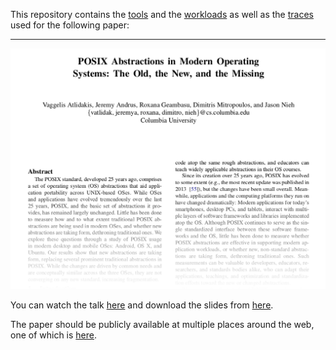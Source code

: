 This repository contains the [tools](https://github.com/columbia/libtrack/tree/master/libtrack)
and the [workloads](https://github.com/columbia/libtrack/tree/master/workloads) as well as
the [traces](https://github.com/columbia/libtrack/tree/master/traces) used for the following paper:

---


![POSIX abstractions in Modern Operating Systems](https://github.com/columbia/libtrack/blob/master/paper.png)

You can watch the talk [here](XXX) and download the slides from [here](http://www.cs.columbia.edu/~vatlidak/POSIXprez.pdf).

The paper should be publicly available at multiple places around the web, one
of which is [here](http://www.cs.columbia.edu/~vatlidak/POSIXpaper.pdf).
